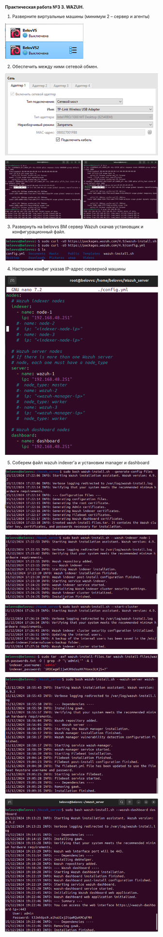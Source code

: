 **Практическая работа №З 3. WAZUH.**

1) Разверните виртуальные машины (минимум 2 – сервер и агенты)

![Image alt](https://github.com/V0vochka/SSSL/blob/main/praktika3/images/1.png)

2) Обеспечить между ними сетевой обмен.

![Image alt](https://github.com/V0vochka/SSSL/blob/main/praktika3/images/2.png)

![Image alt](https://github.com/V0vochka/SSSL/blob/main/praktika3/images/3.png)

3) Развернуть на belovvs ВМ сервер Wazuh скачав установщик и конфигурационный файл.

![Image alt](https://github.com/V0vochka/SSSL/blob/main/praktika3/images/4.png)

4) Настроим конфиг указав IP-адрес серверной машины

![Image alt](https://github.com/V0vochka/SSSL/blob/main/praktika3/images/5.png)

5) Соберем файл wazuh indexer'a и установим manager и dashboard

![Image alt](https://github.com/V0vochka/SSSL/blob/main/praktika3/images/6.png)

![Image alt](https://github.com/V0vochka/SSSL/blob/main/praktika3/images/7.png)

![Image alt](https://github.com/V0vochka/SSSL/blob/main/praktika3/images/8.png)

![Image alt](https://github.com/V0vochka/SSSL/blob/main/praktika3/images/9.png)

![Image alt](https://github.com/V0vochka/SSSL/blob/main/praktika3/images/10.png)

![Image alt](https://github.com/V0vochka/SSSL/blob/main/praktika3/images/11.png)
